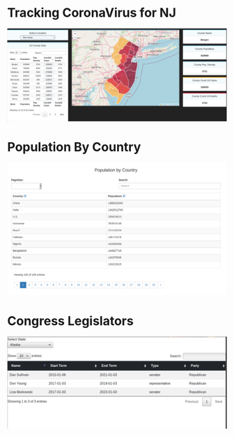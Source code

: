 # Tracking CoronaVirus for NJ
![population_by_country](/screenshots/nj-covid19-tracker.png "NJ CoronaVirus Stats")

# Population By Country
![population_by_country](/screenshots/population_by_country.png "Population by Country") 

# Congress Legislators
![congress_legislators](/screenshots/congress_legislators.png "Congress Legislators") 


